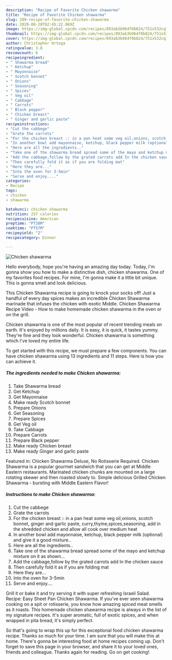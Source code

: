 ```yaml
---
description: "Recipe of Favorite Chicken shawarma"
title: "Recipe of Favorite Chicken shawarma"
slug: 209-recipe-of-favorite-chicken-shawarma
date: 2020-08-28T02:45:22.069Z
image: https://img-global.cpcdn.com/recipes/893ab3b964f0b824/751x532cq70/chicken-shawarma-recipe-main-photo.jpg
thumbnail: https://img-global.cpcdn.com/recipes/893ab3b964f0b824/751x532cq70/chicken-shawarma-recipe-main-photo.jpg
cover: https://img-global.cpcdn.com/recipes/893ab3b964f0b824/751x532cq70/chicken-shawarma-recipe-main-photo.jpg
author: Christopher Ortega
ratingvalue: 3.8
reviewcount: 6
recipeingredient:
- " Shawarma bread"
- " Ketchup"
- " Mayonnaise"
- " Scotch bonnet"
- " Onions"
- " Seasoning"
- " Spices"
- " Veg oil"
- " Cabbage"
- " Carrots"
- " Black pepper"
- " Chicken breast"
- " Ginger and garlic paste"
recipeinstructions:
- "Cut the cabbege"
- "Grate the carrots"
- "For the chicken breast :: in a pan heat some veg oil,onions, scotch bonnet, ginger and garlic paste, curry,thyme,spices,seasoning, add in the shredded chicken and allow all cook over medium heat"
- "In another bowl add mayonnaise, ketchup, black pepper milk (optional) and give it a good mixture.."
- "Here are all the ingredients.."
- "Take one of the shawarma bread spread some of the mayo and ketchup mixture on it as shown..."
- "Add the cabbage,follow by the grated carrots add In the chicken sauce"
- "Then carefully fold it as if you are folding mat"
- "Here they are..."
- "Into the oven for 3-5min"
- "Serve and enjoy...."
categories:
- Recipe
tags:
- chicken
- shawarma

katakunci: chicken shawarma 
nutrition: 257 calories
recipecuisine: American
preptime: "PT38M"
cooktime: "PT57M"
recipeyield: "2"
recipecategory: Dinner

---
```



![Chicken shawarma](https://img-global.cpcdn.com/recipes/893ab3b964f0b824/751x532cq70/chicken-shawarma-recipe-main-photo.jpg)

Hello everybody, hope you're having an amazing day today. Today, I'm gonna show you how to make a distinctive dish, chicken shawarma. One of my favorites food recipes. For mine, I'm gonna make it a little bit unique. This is gonna smell and look delicious.

This Chicken Shawarma recipe is going to knock your socks off! Just a handful of every day spices makes an incredible Chicken Shawarma marinade that infuses the chicken with exotic Middle. Chicken Shawarma Recipe Video - How to make homemade chicken shawarma in the oven or on the grill.

Chicken shawarma is one of the most popular of recent trending meals on earth. It's enjoyed by millions daily. It is easy, it is quick, it tastes yummy. They're fine and they look wonderful. Chicken shawarma is something which I've loved my entire life.


To get started with this recipe, we must prepare a few components. You can have chicken shawarma using 13 ingredients and 11 steps. Here is how you can achieve it.

<!--inarticleads1-->

##### The ingredients needed to make Chicken shawarma:

1. Take  Shawarma bread
1. Get  Ketchup
1. Get  Mayonnaise
1. Make ready  Scotch bonnet
1. Prepare  Onions
1. Get  Seasoning
1. Prepare  Spices
1. Get  Veg oil
1. Take  Cabbage
1. Prepare  Carrots
1. Prepare  Black pepper
1. Make ready  Chicken breast
1. Make ready  Ginger and garlic paste


Featured in: Chicken Shawarma Deluxe, No Rotisserie Required. Chicken Shawarma is a popular gourmet sandwich that you can get at Middle Eastern restaurants. Marinated chicken chunks are mounted on a large rotating skewer and then roasted slowly to. Simple delicious Grilled Chicken Shawarma - bursting with Middle Eastern Flavor! 

<!--inarticleads2-->

##### Instructions to make Chicken shawarma:

1. Cut the cabbege
1. Grate the carrots
1. For the chicken breast :: in a pan heat some veg oil,onions, scotch bonnet, ginger and garlic paste, curry,thyme,spices,seasoning, add in the shredded chicken and allow all cook over medium heat
1. In another bowl add mayonnaise, ketchup, black pepper milk (optional) and give it a good mixture..
1. Here are all the ingredients..
1. Take one of the shawarma bread spread some of the mayo and ketchup mixture on it as shown...
1. Add the cabbage,follow by the grated carrots add In the chicken sauce
1. Then carefully fold it as if you are folding mat
1. Here they are...
1. Into the oven for 3-5min
1. Serve and enjoy....


Grill it or bake it and try serving it with super refreshing Israeli Salad. Recipe: Easy Sheet Pan Chicken Shawarma. If you&#39;ve ever seen shawarma cooking on a spit or rotisserie, you know how amazing spiced meat smells as it roasts. This homemade chicken shawarma recipe is always in the list of my signature recipes. It&#39;s super aromatic, full of exotic spices, and when wrapped in pita bread, it&#39;s simply perfect. 

So that's going to wrap this up for this exceptional food chicken shawarma recipe. Thanks so much for your time. I am sure that you will make this at home. There's gonna be interesting food at home recipes coming up. Don't forget to save this page in your browser, and share it to your loved ones, friends and colleague. Thanks again for reading. Go on get cooking!
